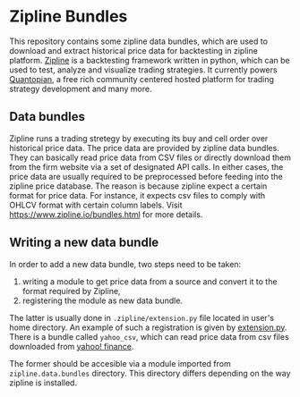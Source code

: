 Zipline Bundles
===============

This repository contains some zipline data bundles, which are used to
download and extract historical price data for backtesting in zipline
platform. [Zipline](https://www.zipline.io/) is a backtesting
framework written in python, which can be used to test, analyze and
visualize trading strategies. It currently powers
[Quantopian](https://www.quantopian.com/), a free rich community
centered hosted platform for trading strategy development and many
more.

## Data bundles 

Zipline runs a trading stretegy by executing its buy and cell order
over historical price data. The price data are provided by zipline
data bundles. They can basically read price data from CSV files or
directly download them from the firm website via a set of designated
API calls. In either cases, the price data are usually required to be
preprocessed before feeding into the zipline price database. The
reason is because zipline expect a certain format for price data. For
instance, it expects csv files to comply with OHLCV format with
certain column labels. Visit https://www.zipline.io/bundles.html for
more details.

## Writing a new data bundle

In order to add a new data bundle, two steps need to be taken:
1. writing a module to get price data from a source and convert it to
the format required by Zipline,
2. registering the module as new data bundle.

The latter is usually done in `.zipline/extension.py` file located in
user's home directory. An example of such a registration is given by
[extension.py](lib/extension.py). There is a bundle called
`yahoo_csv`, which can read price data from csv files downloaded from
[yahoo! finance](https://finance.yahoo.com/).

The former should be accesible via a module
imported from `zipline.data.bundles` directory. This directory differs
depending on the way zipline is installed.

